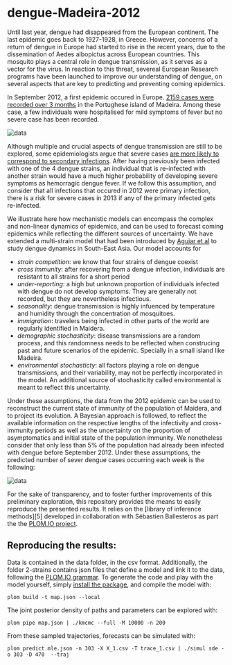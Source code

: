 dengue-Madeira-2012
===================

Until last year, dengue had disappeared from the European continent. The last epidemic goes back to 1927-1928, 
in Greece.
However, concerns of a return of dengue in Europe had started to rise in the recent years, due to the dissemination 
of Aedes albopictus across European countries. This mosquito plays a central role in dengue transmission, as it serves as a vector for the 
virus. In reaction to this threat, severeal European Research programs have been launched to improve our understanding of dengue, on several aspects
that are key to predicting and preventing coming epidemics. 


In September 2012, a first epidemic occured in Europe. [2159 cases were recorded over 3 months][1] in the Portughese 
island of Madeira. Among these case, a few individuals were hospitalised for mild symptoms of fever but no severe case
has been recorded. 

![data](https://raw.github.com/JDureau/dengue-Madeira-2012/master/images/data.png?login=JDureau&token=c5b1e3d648591265b128978f10a0bcee)


Although multiple and crucial aspects of dengue transmission are still to be explored, some epidemiologists argue that
severe cases [are more likely to correspond to secondary infections][3]. After having previously been infected with one of
the 4 dengue strains, an individual that is re-infected with another strain would have a much higher probability of developing 
severe symptoms as hemorragic dengue fever. If we follow this assumption, and consider that all infections that occured
in 2012 were primary infection, there is a risk for severe cases in 2013 if any of the primary infected gets re-infected.


We illustrate here how mechanistic models can encompass the complex and non-linear dynamics of epidemics, 
and can be used to forecast coming epidemics while reflecting the different sources of uncertainty. We have extended a
multi-strain model that had been introduced by [Aguiar et al][2] to study dengue dynamics in South-East Asia. Our model 
accounts for 

* *strain competition*: we know that four strains of dengue coexist
* *cross immunity*: after recovering from a dengue infection, individuals are resistant to all strains for a short period
* *under-reporting*: a high but unknown proportion of individuals infected with dengue do not develop symptoms. They are 
generally not recorded, but they are nevertheless infectious.
* *seasonality*: dengue transmission is highly infuenced by temperature and humidity through the concentration of 
mosquitoes.
* *immigration*: travelers being infected in other parts of the world are regularly identified in Maidera.
* *demographic stochasticity*: disease transmissions are a random process, and this randomness needs to be reflected when 
construcing past and future scenarios of the epidemic. Specially in a small island like Madeira.
* *environmental stochasticty*: all factors playing a role on dengue transmissions, and their variability, may not be
perfectly incorporated in the model. An additional source of stochasticity called environmental is meant to reflect 
this uncertainty.

Under these assumptions, the data from the 2012 epidemic can be used to reconstruct the current state of immunity of 
the population of Maidera, and to project its evolution. A Bayesian approach is followed, to reflect the 
available information on the respective lengths of the infectivity and cross-immunity periods as well as the uncertainty 
on the proportion of asymptomatics and initial state of the population immunity. We nonetheless consider that only less
than 5% of the population had already been infected with dengue before September 2012. Under these assumptions, 
the predicted number of sever dengue cases occurring each week is the following:

![data](https://raw.github.com/JDureau/dengue-Madeira-2012/master/images/forecast.png?login=JDureau&token=e66b78f7f11574ef08f2b064073d0c67)


For the sake of transparency, and to foster further improvements of this preliminary exploration, this repository provides
the means to easily reproduce the presented results. It relies on the [library of inference methods][5]
developed in collaboration with Sébastien Ballesteros as part the the [PLOM.IO project][6].

Reproducing the results:
------------------------

Data is contained in the data folder, in the csv format. Additionally, the folder 2-strains contains json files that 
define a model and link it to the data, following the [PLOM.IO grammar][6]. To generate the code and play with the model
yourself, simply [install the package][7], and compile the model with:

    plom build -t map.json --local

The joint posterior density of paths and parameters can be explored with:

    plom pipe map.json | ./kmcmc --full -M 10000 -n 200
    
From these sampled trajectories, forecasts can be simulated with:

    plom predict mle.json -n 303 -X X_1.csv -T trace_1.csv | ./simul sde -o 303 -D 470  --traj 
    



[1]: http://www.ecdc.europa.eu/en/press/news/Lists/News/ECDC_DispForm.aspx?List=32e43ee8-e230-4424-a783-85742124029a&ID=845        "Dengue epidemic in Madeira"
[2]: http://www.epiwork.eu/wp-content/uploads/2010/03/role.pdf "Aguiar et al."
[3]: http://www.ncbi.nlm.nih.gov/pubmed/20639791 "Dengue hemorrhagic fever and shock syndromes."
[6]: http://plom.io/cli/grammar "PLOM.IO grammar"
[7]: http://plom.io/cli "workflow"
